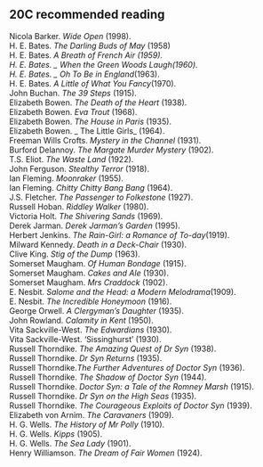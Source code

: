 ## 20C recommended reading

Nicola Barker. _Wide Open_ (1998).   
H. E. Bates. _The Darling Buds of May_ (1958)   
H. E. Bates. _A Breath of French Air _(1959).   
H. E. Bates. _ When the Green Woods Laugh_(1960).   
H. E. Bates. _ Oh To Be in England_(1963).   
H. E. Bates. _A Little of What You Fancy_(1970).   
John Buchan. _The 39 Steps_ (1915).   
Elizabeth Bowen. _The Death of the Heart_ (1938).   
Elizabeth Bowen. _Eva Trout_ (1968).			  
Elizabeth Bowen. _The House in Paris_ (1935).   
Elizabeth Bowen. _ The Little Girls_ (1964).		  
Freeman Wills Crofts. _Mystery in the Channel_ (1931).   
Burford Delannoy. _The Margate Murder Mystery_ (1902).   
T.S. Eliot. _The Waste Land_ (1922).  
John Ferguson. _Stealthy Terror_ (1918).  
Ian Fleming. _Moonraker_ (1955).  
Ian Fleming. _Chitty Chitty Bang Bang_ (1964).  
J.S. Fletcher. _The Passenger to Folkestone_ (1927).   
Russell Hoban. _Riddley Walker_ (1980).  
Victoria Holt. _The Shivering Sands_ (1969).  
Derek Jarman. _Derek Jarman’s Garden_ (1995).  
Herbert Jenkins. _The Rain-Girl: a Romance of To-day_(1919).  
Milward Kennedy. _Death in a Deck-Chair_ (1930).  
Clive King. _Stig of the Dump_ (1963).   
Somerset Maugham. _Of Human Bondage_ (1915). 	    
Somerset Maugham. _Cakes and Ale_ (1930). 	   			
Somerset Maugham. _Mrs Craddock_ (1902).     	   		
E. Nesbit. _Salome and the Head: a Modern Melodrama_(1909).   
E. Nesbit. _The Incredible Honeymoon_ (1916).   		
George Orwell. _A Clergyman’s Daughter_ (1935).  
John Rowland. _Calamity in Kent_ (1950).   
Vita Sackville-West. _The Edwardians_ (1930).   
Vita Sackville-West. ‘Sissinghurst’ (1930).   
Russell Thorndike. _The Amazing Quest of Dr Syn_ (1938).    
Russell Thorndike. _Dr Syn Returns_ (1935).			  
Russell Thorndike._The Further Adventures of Doctor Syn_ (1936).       
Russell Thorndike. _The Shadow of Doctor Syn_ (1944).	       
Russell Thorndike. _Doctor Syn: a Tale of the Romney Marsh_ (1915).	      		
Russell Thorndike. _Dr Syn on the High Seas_ (1935).		     
Russell Thorndike. _The Courageous Exploits of Doctor Syn_ (1939).       
Elizabeth von Arnim. _The Caravaners_ (1909).  
H. G. Wells. _The History of Mr Polly_ (1910).  
H. G. Wells.  _Kipps_ (1905).  
H. G. Wells.  _The Sea Lady_ (1901).  
Henry Williamson. _The Dream of Fair Women_ (1924).   






